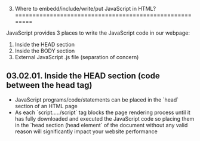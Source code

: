 3. Where to embedd/include/write/put JavaScript in HTML?
========================================================

JavaScript provides 3 places to write the JavaScript code in our webpage:

1.  Inside the HEAD section
2.  Inside the BODY section
3.  External JavaScript .js file (separation of concern)

03.02.01. Inside the HEAD section (code between the head tag)
-------------------------------------------------------------

-   JavaScript programs/code/statements can be placed in the \`head\` section of an HTML page
-   As each \`script...../script\` tag blocks the page rendering process until it has fully downloaded and executed the JavaScript code so placing them in the \`head section (head element\` of the document without any valid reason will significantly impact your website performance
